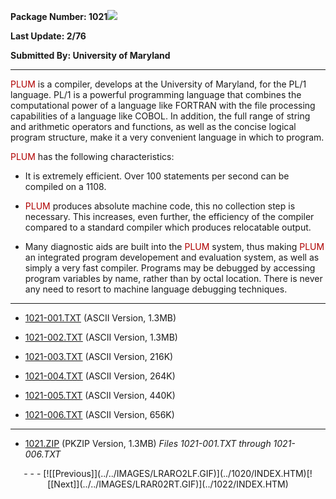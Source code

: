 <x-sas-window top="162" bottom="768" left="24" right="554">



<b>Package Number: 1021</b>![](../../IMAGES/OS2200.JPG)


<b>Last Update: 2/76</b>


<b>Submitted By: University of Maryland</b>


&#10;
- - -
<font color="#AF0000">PLUM</font> is a compiler, develops at the
University of Maryland, for the PL/1 language. PL/1 is a powerful
programming language that combines the computational power of a
language like FORTRAN with the file processing capabilities of a
language like COBOL. In addition, the full range of string and
arithmetic operators and functions, as well as the concise logical
program structure, make it a very convenient language in which to
program.


<font color="#AF0000">PLUM</font> has the following
characteristics:


   
- It is extremely efficient. Over 100 statements per second can
       be compiled on a 1108.
    
       
- <font color="#AF0000">PLUM</font> produces absolute machine
       code, this no collection step is necessary. This increases, even
       further, the efficiency of the compiler compared to a standard
       compiler which produces relocatable output.
    
       
- Many diagnostic aids are built into the <font color="#AF0000">PLUM</font> system, thus making <font color="#AF0000">PLUM</font> an integrated program developement and
       evaluation system, as well as simply a very fast compiler.
       Programs may be debugged by accessing program variables by name,
       rather than by octal location. There is never any need to resort
       to machine language debugging techniques.


&#10;
- - -



   
- [1021-001.TXT](1021-001.TXT)
       (ASCII Version, 1.3MB)
    
    
       
- [1021-002.TXT](1021-002.TXT)
       (ASCII Version, 1.3MB)
    
    
       
- [1021-003.TXT](1021-003.TXT)
       (ASCII Version, 216K)
    
    
       
- [1021-004.TXT](1021-004.TXT)
       (ASCII Version, 264K)
    
    
       
- [1021-005.TXT](1021-005.TXT)
       (ASCII Version, 440K)
    
    
       
- [1021-006.TXT](1021-006.TXT)
       (ASCII Version, 656K)


&#10;
- - -



   
- [1021.ZIP](1021.ZIP)
       (PKZIP Version, 1.3MB) <i>Files 1021-001.TXT through
       1021-006.TXT</i>


<center>
- - -
[![[Previous]](../../IMAGES/LRARO2LF.GIF)](../1020/INDEX.HTM)[![[Next]](../../IMAGES/LRAR02RT.GIF)](../1022/INDEX.HTM)
</center>


</x-sas-window>